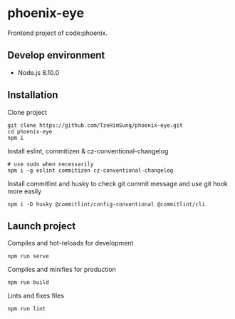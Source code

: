 # phoenix-eye  

Frontend project of code:phoenix.

## Develop environment

- Node.js 8.10.0  

## Installation

Clone project  

```shell
git clone https://github.com/TzeHimSung/phoenix-eye.git
cd phoenix-eye
npm i
```

Install eslint, commitizen & cz-conventional-changelog

```shell
# use sudo when necessarily
npm i -g eslint commitizen cz-conventional-changelog
```

Install commitlint and husky to check git commit message and use git hook more easily

```shell
npm i -D husky @commitlint/config-conventional @commitlint/cli
```

## Launch project

Compiles and hot-reloads for development  

```
npm run serve
```

Compiles and minifies for production  

```
npm run build
```

Lints and fixes files  

```
npm run lint
```
